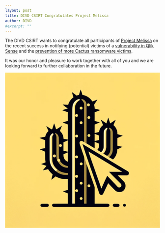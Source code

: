 ```yaml
---
layout: post
title: DIVD CSIRT Congratulates Project Melissa
author: DIVD
#excerpt: ""
---
```

The DIVD CSIRT wants to congratulate all participants of [Project Melissa](https://www.ncsc.nl/actueel/nieuws/2023/oktober/3/melissa-samenwerkingsverband-ransomwarebestrijding) on the recent success in notifying (potential) victims of a [vulnerability in Qlik Sense](/DIVD-2024-00014) and the [prevention of more Cactus ransomware victims](https://cyberveilignederland.nl/actueel/persbericht-samenwerkingsverband-melissa-vindt-diverse-nederlandse-slachtoffers-van-ransomwaregroepering-cactus). 

It was our honor and pleasure to work together with all of you and we are looking forward to further collaboration in the future.

![Image of mouse pointer Qlik-ing on a Cactus](/assets/images/cactus.webp)